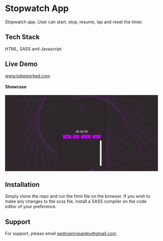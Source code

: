 # Stopwatch App

Stopwatch app. User can start, stop, resume, lap and reset the timer.

## Tech Stack

HTML, SASS and Javascript.

## Live Demo

www.tobeworked.com

#### Showcase

![Stopwatch demo](demo/stopwatch.gif)

## Installation

Simply clone the repo and run the html file on the browser. If you wish to make any changes to the scss file, install a SASS compiler on the code editor of your preference.

## Support

For support, please email pedroenriquedev@gmail.com.
